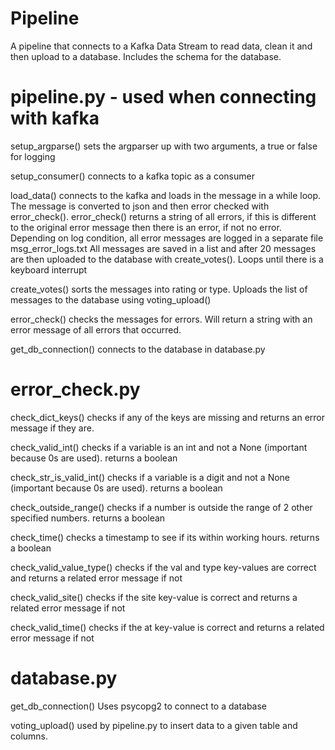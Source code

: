 # Pipeline

A pipeline that connects to a Kafka Data Stream to read data, clean it and then upload to a database. Includes the schema for the database.

# pipeline.py - used when connecting with kafka

setup_argparse()
sets the argparser up with two arguments, a true or false for logging

setup_consumer()
connects to a kafka topic as a consumer

load_data()
connects to the kafka and loads in the message in a while loop. 
The message is converted to json and then error checked with error_check().
error_check() returns a string of all errors, if this is different to the original error message then there is an error, if not no error.
Depending on log condition, all error messages are logged in a separate file msg_error_logs.txt
All messages are saved in a list and after 20 messages are then uploaded to the database with create_votes().
Loops until there is a keyboard interrupt

create_votes()
sorts the messages into rating or type. Uploads the list of messages to the database using voting_upload()

error_check()
checks the messages for errors. Will return a string with an error message of all errors that occurred.

get_db_connection()
connects to the database in database.py


# error_check.py

check_dict_keys()
checks if any of the keys are missing and returns an error message if they are. 

check_valid_int()
checks if a variable is an int and not a None (important because 0s are used). returns a boolean

check_str_is_valid_int()
checks if a variable is a digit and not a None (important because 0s are used). returns a boolean

check_outside_range()
checks if a number is outside the range of 2 other specified numbers. returns a boolean

check_time()
checks a timestamp to see if its within working hours. returns a boolean

check_valid_value_type()
checks if the val and type key-values are correct and returns a related error message if not

check_valid_site()
checks if the site key-value is correct and returns a related error message if not

check_valid_time()
checks if the at key-value is correct and returns a related error message if not

# database.py

get_db_connection()
Uses psycopg2 to connect to a database

voting_upload()
used by pipeline.py to insert data to a given table and columns.




